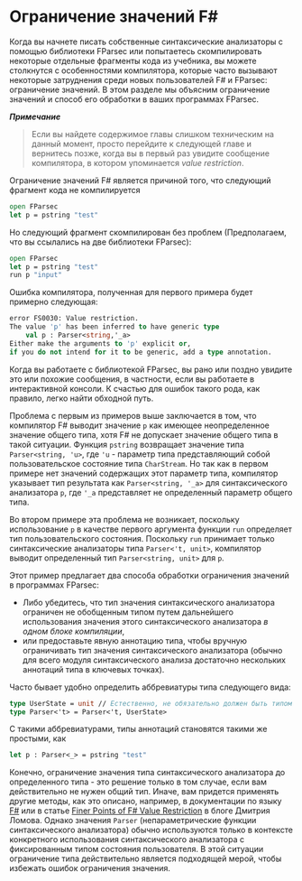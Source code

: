 # Ограничение значений F#

Когда вы начнете писать собственные синтаксические анализаторы с помощью библиотеки FParsec или попытаетесь скомпилировать некоторые отдельные фрагменты кода из учебника, вы можете столкнутся с особенностями компилятора, которые часто вызывают некоторые затруднения среди новых пользователей F# и FParsec: ограничение значений. В этом разделе мы объясним ограничение значений и способ его обработки в ваших программах FParsec.

**_Примечание_**
> Если вы найдете содержимое главы слишком техническим на данный момент, просто перейдите к следующей главе и вернитесь позже, когда вы в первый раз увидите сообщение компилятора, в котором упоминается *value restriction*.

Ограничение значений F# является причиной того, что следующий фрагмент кода не компилируется

```fsharp
open FParsec
let p = pstring "test"
```

Но следующий фрагмент скомпилирован без проблем (Предполагаем, что вы ссылались на две библиотеки FParsec):

```fsharp
open FParsec
let p = pstring "test"
run p "input"
```

Ошибка компилятора, полученная для первого примера будет примерно следующая:

```fsharp
error FS0030: Value restriction.
The value 'p' has been inferred to have generic type
    val p : Parser<string,'_a>
Either make the arguments to 'p' explicit or,
if you do not intend for it to be generic, add a type annotation.
```

Когда вы работаете с библиотекой FParsec, вы рано или поздно увидите это или похожие сообщения, в частности, если вы работаете в интерактивной консоли. К счастью для ошибок такого рода, как правило, легко найти обходной путь.

Проблема с первым из примеров выше заключается в том, что компилятор F# выводит значение `p` как имеющее неопределенное значение общего типа, хотя F# не допускает значение общего типа в такой ситуации. Функция `pstring` возвращает значение типа `Parser<string, 'u>`, где `'u` - параметр типа представляющий собой пользовательское состояние типа `CharStream`. Но так как в первом примере нет значений содержащих этот параметр типа, компилятор указывает тип результата как `Parser<string, '_a>` для синтаксического анализатора `p`, где `'_a` представляет не определенный параметр общего типа.

Во втором примере эта проблема не возникает, поскольку использование `p` в качестве первого аргумента функции `run` определяет тип пользовательского состояния. Поскольку `run` принимает только синтаксические анализаторы типа `Parser<'t, unit>`, компилятор выводит определенный тип `Parser<string, unit>` для `p`.

Этот пример предлагает два способа обработки ограничения значений в программах FParsec:

* Либо убедитесь, что тип значения синтаксического анализатора ограничен не обобщенным типом путем дальнейшего использования значения этого синтаксического анализатора *в одном блоке компиляции*,
* или предоставьте явную аннотацию типа, чтобы вручную ограничивать тип значения синтаксического анализатора (обычно для всего модуля синтаксического анализа достаточно нескольких аннотаций типа в ключевых точках).

Часто бывает удобно определить аббревиатуры типа следующего вида:

```fsharp
type UserState = unit // Естественно, не обязательно должен быть типом unit
type Parser<'t> = Parser<'t, UserState>
```

С такими аббревиатурами, типы аннотаций становятся такими же простыми, как

```fsharp
let p : Parser<_> = pstring "test"
```

Конечно, ограничение значения типа синтаксического анализатора до определенного типа - это решение только в том случае, если вам действительно не нужен общий тип. Иначе, вам придется применять другие методы, как это описано, например, в документации по языку [F#](https://docs.microsoft.com/ru-ru/dotnet/fsharp/language-reference/generics/automatic-generalization) или в статье [Finer Points of F# Value Restriction](http://blogs.msdn.com/b/mulambda/archive/2010/05/01/value-restriction-in-f.aspx) в блоге Дмитрия Ломова. Однако значения `Parser` (непараметрические функции синтаксического анализатора) обычно используются только в контексте конкретного использования синтаксического анализатора с фиксированным типом состояния пользователя. В этой ситуации ограничение типа действительно является подходящей мерой, чтобы избежать ошибок ограничения значения.